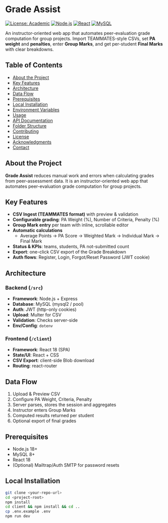 # Grade Assist
[![License: Academic](https://img.shields.io/badge/License-Academic-blue.svg)](https://opensource.org/licenses/)
[![Node.js](https://img.shields.io/badge/node-%3E%3D18.0.0-brightgreen)](https://nodejs.org/)
[![React](https://img.shields.io/badge/react-18.x-blue)](https://reactjs.org/)
[![MySQL](https://img.shields.io/badge/MySQL-8.x-orange)](https://www.mysql.com/)

An instructor-oriented web app that automates peer-evaluation grade computation for group projects. Import TEAMMATES-style CSVs, set **PA weight** and **penalties**, enter **Group Marks**, and get per-student **Final Marks** with clear breakdowns.

## Table of Contents
- [About the Project](#about-the-project)
- [Key Features](#key-features)
- [Architecture](#architecture)
- [Data Flow](#data-flow)
- [Prerequisites](#prerequisites)
- [Local Installation](#local-installation)
- [Environment Variables](#environment-variables)
- [Usage](#usage)
- [API Documentation](#api-documentation)
- [Folder Structure](#folder-structure)
- [Contributing](#contributing)
- [License](#license)
- [Acknowledgments](#acknowledgments)
- [Contact](#contact)

## About the Project
**Grade Assist** reduces manual work and errors when calculating grades from peer-assessment data. It is an instructor-oriented web app that automates peer-evaluation grade computation for group projects.

## Key Features
- **CSV Ingest (TEAMMATES format)** with preview & validation  
- **Configurable grading**: PA Weight (%), Number of Criteria, Penalty (%)  
- **Group Mark entry** per team with inline, scrollable editor  
- **Automatic calculations**  
  - Average Points → PA Score → Weighted Mark → Individual Mark → Final Mark  
- **Status & KPIs**: teams, students, PA not-submitted count  
- **Export**: one-click CSV export of the Grade Breakdown  
- **Auth flows**: Register, Login, Forgot/Reset Password (JWT cookie)

## Architecture

### Backend (`/src`)
- **Framework**: Node.js + Express  
- **Database**: MySQL (mysql2 / pool)  
- **Auth**: JWT (http-only cookies)  
- **Upload**: Multer for CSV  
- **Validation**: Checks server-side  
- **Env/Config**: `dotenv`

### Frontend (`/client`)
- **Framework**: React 18 (SPA)  
- **State/UI**: React + CSS  
- **CSV Export**: client-side Blob download  
- **Routing**: react-router

## Data Flow
1. Upload & Preview CSV  
2. Configure PA Weight, Criteria, Penalty  
3. Server parses, stores the session and aggregates  
4. Instructor enters Group Marks  
5. Computed results returned per student  
6. Optional export of final grades  

## Prerequisites
- Node.js 18+  
- MySQL 8+
- React 18
- (Optional) Mailtrap/Auth SMTP for password resets  

## Local Installation
```bash
git clone <your-repo-url>
cd <project-root>
npm install
cd client && npm install && cd ..
cp .env.example .env
npm run dev
